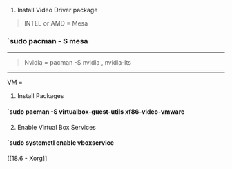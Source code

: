 1. Install Video Driver package

> INTEL or AMD = Mesa

### `sudo pacman - S mesa

---

> Nvidia = pacman -S nvidia , nvidia-lts

---

VM = 

1. Install Packages

#### `sudo pacman -S virtualbox-guest-utils xf86-video-vmware

2. Enable Virtual Box Services 

#### `sudo systemctl enable vboxservice

[[18.6 - Xorg]]



